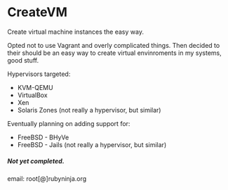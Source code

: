 CreateVM
==========

Create virtual machine instances the easy way.

Opted not to use Vagrant and overly complicated things. Then decided to their should be an easy way to create virtual envinroments in my systems, good stuff.

Hypervisors targeted:
 - KVM-QEMU
 - VirtualBox
 - Xen
 - Solaris Zones (not really a hypervisor, but similar)


Eventually planning on adding support for:
 - FreeBSD - BHyVe
 - FreeBSD - Jails (not really a hypervisor, but similar)



##### Not yet completed. 
email: root[@]rubyninja.org
